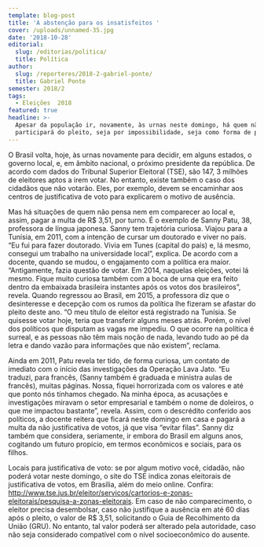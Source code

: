 ```yaml
---
template: blog-post
title: 'A abstenção para os insatisfeitos '
cover: /uploads/unnamed-35.jpg
date: '2018-10-28'
editorial:
  slug: /editorias/politica/
  title: Política
author:
  slug: /reporteres/2018-2-gabriel-ponte/
  title: Gabriel Ponte
semester: 2018/2
tags:
  - Eleições  2018
featured: true
headline: >-
  Apesar da população ir, novamente, às urnas neste domingo, há quem não
  participará do pleito, seja por impossibilidade, seja como forma de protesto
---
```

O Brasil volta, hoje, às urnas novamente para decidir, em alguns estados, o governo local, e, em âmbito nacional, o próximo presidente da república. De acordo com dados do Tribunal Superior Eleitoral (TSE), são 147, 3 milhões de eleitores aptos a irem votar. No entanto, existe também o caso dos cidadãos que não votarão. Eles, por exemplo, devem se encaminhar aos centros de justificativa de voto para explicarem o motivo de ausência. 

Mas há situações de quem não pensa nem em comparecer ao local e, assim, pagar a multa de R$ 3,51, por turno. É o exemplo de Sanny Patu, 38, professora de língua japonesa. Sanny tem trajetória curiosa. Viajou para a Tunísia, em 2011, com a intenção de cursar um doutorado e viver no país. “Eu fui para fazer doutorado. Vivia em Tunes (capital do país) e, lá mesmo, consegui um trabalho na universidade local”, explica. De acordo com a docente, quando se mudou, o engajamento com a política era maior. “Antigamente, fazia questão de votar. Em 2014, naquelas eleições, votei lá mesmo. Fique muito curiosa também com a boca de urna que era feito dentro da embaixada brasileira instantes após os votos dos brasileiros”, revela. Quando regressou ao Brasil, em 2015, a professora diz que o desinteresse e decepção com os rumos da política lhe fizeram se afastar do pleito deste ano. “O meu título de eleitor está registrado na Tunísia. Se quisesse votar hoje, teria que transferir alguns meses atrás. Porém, o nível dos políticos que disputam as vagas me impediu. O que ocorre na política é surreal, e as pessoas não têm mais noção de nada, levando tudo ao pé da letra e dando vazão para informações que não existem”, reclama.

Ainda em 2011, Patu revela ter tido, de forma curiosa, um contato de imediato com o início das investigações da Operação Lava Jato. “Eu traduzi, para francês, (Sanny também é graduada e ministra aulas de francês), muitas páginas. Nossa, fiquei horrorizada com os valores e até que ponto nós tínhamos chegado. Na minha época, as acusações e investigações miravam o setor empresarial e também o nome de doleiros, o que me impactou bastante”, revela. Assim, com o descrédito conferido aos políticos, a docente reitera que ficará neste domingo em casa e pagará a multa da não justificativa de votos, já que visa “evitar filas”. Sanny diz também que considera, seriamente, ir embora do Brasil em alguns anos, cogitando um futuro propício, em termos econômicos e sociais, para os filhos.  

Locais para justificativa de voto: se por algum motivo você, cidadão, não poderá votar neste domingo, o site do TSE indica zonas eleitorais de justificativa de votos, em Brasília, além do meio online. Confira: http://www.tse.jus.br/eleitor/servicos/cartorios-e-zonas-eleitorais/pesquisa-a-zonas-eleitorais. Em caso de não comparecimento, o eleitor precisa desembolsar, caso não justifique a ausência em até 60 dias após o pleito, o valor de R$ 3,51, solicitando o Guia de Recolhimento da União (GRU). No entanto, tal valor poderá ser alterado pela autoridade, caso não seja considerado compatível com o nível socioeconômico do ausente.
